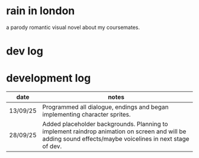 # rain in london
a parody romantic visual novel about my coursemates.

# dev log

# development log
date      |   notes
----------|----------------------------------------------------------------------------------------------------------------------------------------
13/09/25  |  Programmed all dialogue, endings and began implementing character sprites.
28/09/25  |  Added placeholder backgrounds. Planning to implement raindrop animation on screen and will be adding sound effects/maybe voicelines in next stage of dev.
